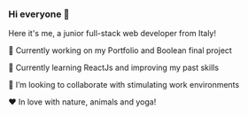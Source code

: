 





### Hi everyone 👋

Here it's me, a junior full-stack web developer from Italy!

🔭 Currently working on my Portfolio and Boolean final project

🌱 Currently learning ReactJs and improving my past skills

👯 I’m looking to collaborate with stimulating work environments

&hearts; In love with nature, animals and yoga!

